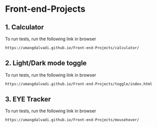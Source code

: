 # Front-end-Projects


## 1. Calculator


To run tests, run the following link in browser

```bash
https://umangdalvadi.github.io/Front-end-Projects/calculator/
```

## 2. Light/Dark mode toggle


To run tests, run the following link in browser

```bash
https://umangdalvadi.github.io/Front-end-Projects/toggle/index.html
```

## 3. EYE Tracker


To run tests, run the following link in browser

```bash
https://umangdalvadi.github.io/Front-end-Projects/mousehover/
```

